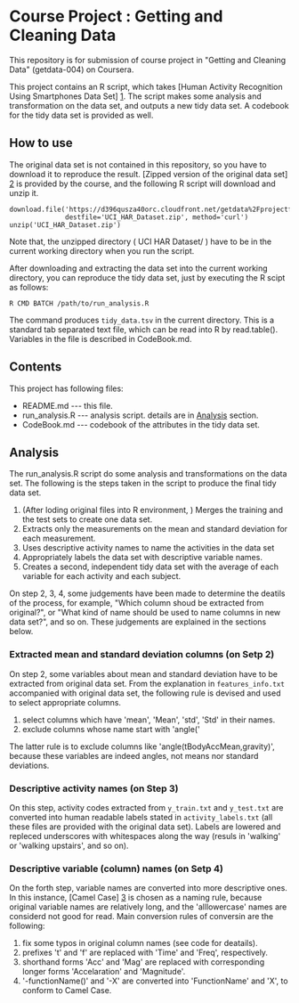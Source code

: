 # Course Project : Getting and Cleaning Data

This repository is for submission of course project in "Getting and Cleaning Data" (getdata-004) on Coursera.

This project contains an R script, which takes [Human Activity Recognition Using Smartphones Data Set] [1]. The script makes some analysis and transformation on the data set, and outputs a new tidy data set. A codebook for the tidy data set is provided as well.

## How to use

The original data set is not contained in this repository, so you have to download it to reproduce the result. [Zipped version of the original data set] [2] is provided by the course, and the following R script will download and unzip it.

    download.file('https://d396qusza40orc.cloudfront.net/getdata%2Fprojectfiles%2FUCI%20HAR%20Dataset.zip',
                  destfile='UCI_HAR_Dataset.zip', method='curl')
    unzip('UCI_HAR_Dataset.zip')
  
Note that, the unzipped directory ( UCI HAR Dataset/ ) have to be in the current working directory when you run the script.

After downloading and extracting the data set into the current working directory, you can reproduce the tidy data set, just by executing the R scipt as follows:

    R CMD BATCH /path/to/run_analysis.R

The command produces `tidy_data.tsv` in the current directory. This is a standard tab separated text file, which can be read into R by read.table(). Variables in the file is described in CodeBook.md.

## Contents

This project has following files:

 * README.md  --- this file.
 * run_analysis.R --- analysis script. details are in [Analysis](#analysis) section.
 * CodeBook.md --- codebook of the attributes in the tidy data set.
 

## <a name="analysis" /> Analysis

The run_analysis.R script do some analysis and transformations on the data set. The following is the steps taken in the script to produce the final tidy data set.


1. (After loding original files into R environment, ) Merges the training and the test sets to create one data set.
2. Extracts only the measurements on the mean and standard deviation for each measurement. 
3. Uses descriptive activity names to name the activities in the data set
4. Appropriately labels the data set with descriptive variable names. 
5. Creates a second, independent tidy data set with the average of each variable for each activity and each subject. 

On step 2, 3, 4, some judgements have been made to determine the deatils of the process, for example, "Which column shoud be extracted from original?", or "What kind of name should be used to name columns in new data set?", and so on. These judgements are explained in the sections below.

### Extracted mean and standard deviation columns (on Setp 2)

On step 2, some variables about mean and standard deviation have to be extracted from original data set. From the explanation in `features_info.txt` accompanied with original data set, the following rule is devised and used to select appropriate columns.

  1. select columns which have 'mean', 'Mean', 'std', 'Std' in their names.
  2. exclude columns whose name start with 'angle('

The latter rule is to exclude columns like 'angle(tBodyAccMean,gravity)', because these variables are indeed angles, not means nor standard deviations.

### Descriptive activity names (on Step 3)

On this step, activity codes extracted from `y_train.txt` and `y_test.txt` are converted into human readable labels stated in `activity_labels.txt` (all these files are provided with the original data set). Labels are lowered and repleced underscores with whitespaces along the way (resuls in 'walking' or 'walking upstairs', and so on).

### Descriptive variable (column) names (on Setp 4)

On the forth step, variable names are converted into more descriptive ones. In this instance, [Camel Case] [3] is chosen as a naming rule, because original variable names are relatively long, and the 'alllowercase' names are considerd not good for read. Main conversion rules of conversin are the following:

  1. fix some typos in original column names (see code for deatails).
  2. prefixes 't' and 'f' are replaced with 'Time' and 'Freq', respectively.
  3. shorthand forms 'Acc' and 'Mag' are replaced with corresponding longer forms 'Accelaration' and 'Magnitude'.
  4. '-functionName()' and '-X' are converted into 'FunctionName' and 'X', to conform to Camel Case.

[1]: http://archive.ics.uci.edu/ml/datasets/Human+Activity+Recognition+Using+Smartphones
[2]: https://d396qusza40orc.cloudfront.net/getdata%2Fprojectfiles%2FUCI%20HAR%20Dataset.zip
[3]: http://en.wikipedia.org/wiki/CamelCase

